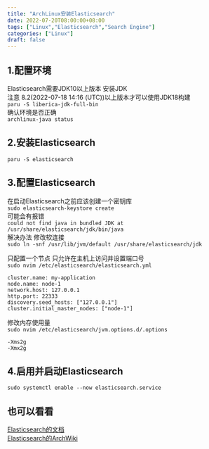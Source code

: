 ```yaml
---
title: "ArchLinux安装Elasticsearch"
date: 2022-07-20T08:00:00+08:00
tags: ["Linux","Elasticsearch","Search Engine"]
categories: ["Linux"]
draft: false
---
```


## 1.配置环境

Elasticsearch需要JDK10以上版本 安装JDK  
注意 8.2(2022-07-18 14:16 (UTC))以上版本才可以使用JDK18构建  
`paru -S liberica-jdk-full-bin`  
确认环境是否正确  
`archlinux-java status`

## 2.安装Elasticsearch

`paru -S elasticsearch`

## 3.配置Elasticsearch

在启动Elasticsearch之前应该创建一个密钥库  
`sudo elasticsearch-keystore create`  
可能会有报错  
`could not find java in bundled JDK at /usr/share/elasticsearch/jdk/bin/java`  
解决办法 修改软连接  
`sudo ln -snf /usr/lib/jvm/default /usr/share/elasticsearch/jdk`

只配置一个节点 只允许在主机上访问并设置端口号  
`sudo nvim /etc/elasticsearch/elasticsearch.yml`

```
cluster.name: my-application
node.name: node-1
network.host: 127.0.0.1
http.port: 22333
discovery.seed_hosts: ["127.0.0.1"]
cluster.initial_master_nodes: ["node-1"]
```

修改内存使用量  
`sudo nvim /etc/elasticsearch/jvm.options.d/.options`

```
-Xms2g
-Xmx2g
```

## 4.启用并启动Elasticsearch

`sudo systemctl enable --now elasticsearch.service`

## 也可以看看

[Elasticsearch的文档](https://www.elastic.co/guide/index.html)  
[Elasticsearch的ArchWiki](https://wiki.archlinux.org/title/Elasticsearch)